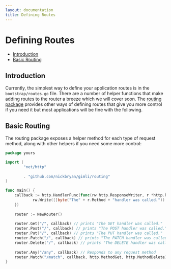 ```yaml
---
layout: documentation
title: Defining Routes
---
```

# Defining Routes

- [Introduction](#introduction)
- [Basic Routing](#basic-routing)

<a class="anchor" id="introduction"></a>
## Introduction
Currently, the simplest way to define your application routes is in the `bootstrap/routes.go` file. There are a number of 
helper functions that make adding routes to the router a breeze which we will cover soon. The 
[routing package](/docs/0.1/routing) provides other ways of defining routes that give you more control if you need it but 
most applications will be fine with the following.

<a class="anchor" id="basic-routing"></a>
## Basic Routing
The routing package exposes a helper method for each type of request method, along with other helpers if you need some 
more control:

```go
package yours

import (
        "net/http"
        
        . "github.com/nickbryan/gimli/routing"
)

func main() {
    callback := http.HandlerFunc(func(rw http.ResponseWriter, r *http.Request) {
            rw.Write([]byte("The" + r.Method + "handler was called."))
    })
    
    router := NewRouter()
    
    router.Get("/", callback) // prints "The GET handler was called."
    router.Post("/", callback) // prints "The POST handler was called."
    router.Put("/", callback) // prints "The PUT handler was called."
    router.Patch("/", callback) // prints "The PATCH handler was called."
    router.Delete("/", callback) // prints "The DELETE handler was called."
    
    router.Any("/any", callback) // Responds to any request method
    router.Match("/match", callback, http.MethodGet, http.MethodDelete) // Only responds to GET and DELETE request methods
}

```
